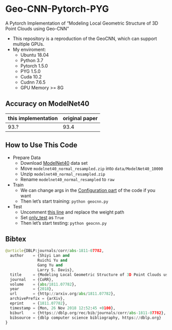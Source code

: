 # Geo-CNN-Pytorch-PYG
A Pytorch Implementation of “Modeling Local Geometric Structure of 3D Point Clouds using Geo-CNN”

- This repository is a reproduction of the GeoCNN, which can support multiple GPUs.
- My enviroment:
  - Ubuntu 18.04
  - Python 3.7
  - Pytorch 1.5.0
  - PYG 1.5.0
  - Cuda 10.2
  - Cudnn 7.6.5
  - GPU Memory >= 8G

## Accuracy on ModelNet40
|this implementation|original paper|
|---|---|
|93.?|93.4|

## How to Use This Code
- Prepare Data
  - Download [ModelNet40](https://shapenet.cs.stanford.edu/media/modelnet40_normal_resampled.zip) data set
  - Move `modelnet40_normal_resampled.zip` into `data/ModelNet40_10000`
  - Unzip `modelnet40_normal_resampled.zip`
  - Rename `modelnet40_normal_resampled` to `raw`
- Train
  - We can change args in the [Configuration part](https://github.com/cy69855522/Geo-CNN-Pytorch-PYG/blob/master/geocnn.py#L25) of the code if you want
  - Then let’s start training: `python geocnn.py`
- Test
  - Uncomment [this line](https://github.com/cy69855522/Geo-CNN-Pytorch-PYG/blob/master/geocnn.py#L248) and replace the weight path
  - Set [only_test](https://github.com/cy69855522/Geo-CNN-Pytorch-PYG/blob/master/geocnn.py#L40) as `True`
  - Then let’s start testing: `python geocnn.py`

## Bibtex
```python
@article{DBLP:journals/corr/abs-1811-07782,
  author    = {Shiyi Lan and
              Ruichi Yu and
              Gang Yu and
              Larry S. Davis},
  title     = {Modeling Local Geometric Structure of 3D Point Clouds using Geo-CNN},
  journal   = {CoRR},
  volume    = {abs/1811.07782},
  year      = {2018},
  url       = {http://arxiv.org/abs/1811.07782},
  archivePrefix = {arXiv},
  eprint    = {1811.07782},
  timestamp = {Mon, 26 Nov 2018 12:52:45 +0100},
  biburl    = {https://dblp.org/rec/bib/journals/corr/abs-1811-07782},
  bibsource = {dblp computer science bibliography, https://dblp.org}
}
```

